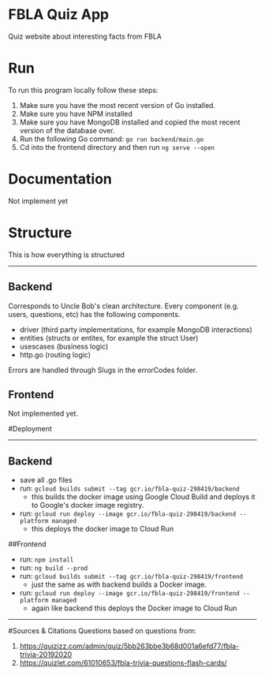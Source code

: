 # FBLA Quiz App

Quiz website about interesting facts from FBLA

# Run
To run this program locally follow these steps:
1. Make sure you have the most recent version of Go installed.
1. Make sure you have NPM installed
1. Make sure you have MongoDB installed and copied the most recent version of the database over.
1. Run the following Go command: `go run backend/main.go`
1. Cd into the frontend directory and then run `ng serve --open`

# Documentation
Not implement yet

# Structure
This is how everything is structured

---
## Backend
Corresponds to Uncle Bob's clean architecture. Every component (e.g. users, questions, etc) has the following components.
* driver (third party implementations, for example MongoDB interactions)
* entities (structs or entites, for example the struct User)
* usescases (business logic)
* http.go (routing logic)

Errors are handled through Slugs in the errorCodes folder.

## Frontend
Not implemented yet.


#Deployment

---
## Backend
* save all .go files
* run: `gcloud builds submit --tag gcr.io/fbla-quiz-298419/backend`
  * this builds the docker image using Google Cloud Build and deploys it to
    Google's docker image registry.
* run: `gcloud run deploy --image gcr.io/fbla-quiz-298419/backend --platform managed`
  * this deploys the docker image to Cloud Run

##Frontend
* run: `npm install`
* run: `ng build --prod`
* run: `gcloud builds submit --tag gcr.io/fbla-quiz-298419/frontend`
  * just the same as with backend builds a Docker image.
* run: `gcloud run deploy --image gcr.io/fbla-quiz-298419/frontend --platform managed`   
  * again like backend this deploys the Docker image to Cloud Run

---
#Sources & Citations
Questions based on questions from:
 1. https://quizizz.com/admin/quiz/5bb263bbe3b68d001a6efd77/fbla-trivia-20192020
 2. https://quizlet.com/61010653/fbla-trivia-questions-flash-cards/
